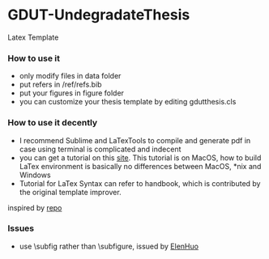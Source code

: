 # GDUT-UndegradateThesis
Latex Template

### How to use it

- only modify files in data folder
- put refers in /ref/refs.bib
- put your figures in figure folder
- you can customize your thesis template by editing gdutthesis.cls

### How to use it decently

- I recommend Sublime and LaTexTools to compile and generate pdf in case using terminal is complicated and indecent
- you can get a tutorial on this [site](https://mp.weixin.qq.com/s/E9l9akguR1bOhd-Q4wruCg). This tutorial is on MacOS, how to build LaTex environment is basically no differences between MacOS, *nix and Windows 
- Tutorial for LaTex Syntax can refer to handbook, which is contributed by the original template improver.

inspired by [repo](https://github.com/Daniel612/gdutthesis)

### Issues
- use \subfig rather than \subfigure, issued by [ElenHuo](https://github.com/ElenHuo)

